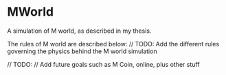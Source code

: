# MWorld
A simulation of M world, as described in my thesis.

The rules of M world are described below:
// TODO: Add the different rules governing the physics behind the M world simulation

// TODO:
// Add future goals such as M Coin, online, plus other stuff
